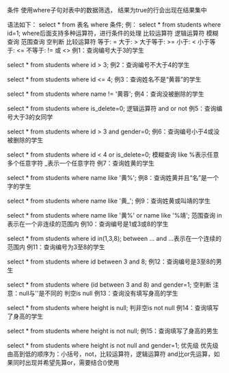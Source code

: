 条件
使用where子句对表中的数据筛选， 结果为true的行会出现在结果集中

语法如下：
select * from 表名 where 条件;
例：
select * from students where id=1;
where后面支持多种运算符，进行条件的处理
比较运算符
逻辑运算符
模糊查询
范围查询
空判断
比较运算符
等于: =
大于: >
大于等于: >=
小于: <
小于等于: <=
不等于: != 或 <>
例1：查询编号大于3的学生

select * from students where id > 3;
例2：查询编号不大于4的学生

select * from students where id <= 4;
例3：查询姓名不是“黄蓉”的学生

select * from students where name != '黄蓉';
例4：查询没被删除的学生

select * from students where is_delete=0;
逻辑运算符
and
or
not
例5：查询编号大于3的女同学

select * from students where id > 3 and gender=0;
例6：查询编号小于4或没被删除的学生

select * from students where id < 4 or is_delete=0;
模糊查询
like
%表示任意多个任意字符
_表示一个任意字符
例7：查询姓黄的学生

select * from students where name like '黄%';
例8：查询姓黄并且“名”是一个字的学生

select * from students where name like '黄_';
例9：查询姓黄或叫靖的学生

select * from students where name like '黄%' or name like '%靖';
范围查询
in表示在一个非连续的范围内
例10：查询编号是1或3或8的学生

select * from students where id in(1,3,8);
between ... and ...表示在一个连续的范围内
例11：查询编号为3至8的学生

select * from students where id between 3 and 8;
例12：查询编号是3至8的男生

select * from students where (id between 3 and 8) and gender=1;
空判断
注意：null与''是不同的
判空is null
例13：查询没有填写身高的学生

select * from students where height is null;
判非空is not null
例14：查询填写了身高的学生

select * from students where height is not null;
例15：查询填写了身高的男生

select * from students where height is not null and gender=1;
优先级
优先级由高到低的顺序为：小括号，not，比较运算符，逻辑运算符
and比or先运算，如果同时出现并希望先算or，需要结合()使用
